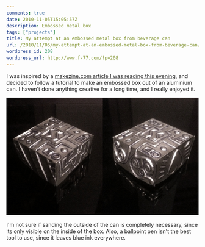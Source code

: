 ```yaml
---
comments: true
date: 2010-11-05T15:05:57Z
description: Embossed metal box
tags: ["projects"]
title: My attempt at an embossed metal box from beverage can
url: /2010/11/05/my-attempt-at-an-embossed-metal-box-from-beverage-can/
wordpress_id: 208
wordpress_url: http://www.f-77.com/?p=208
---
```


I was inspired by a [makezine.com article I was reading this evening](http://blog.makezine.com/archive/2010/11/how-to_embossed_metal_box_from_beve.html), and decided to follow a tutorial to make an embossed box out of an aluminium can. I haven't done anything creative for a long time, and I really enjoyed it.

<img class="lightbox" src="/images/posts/2010/11/box-small.jpg" alt="Embossed Aluminium Box" />

I'm not sure if sanding the outside of the can is completely necessary, since its only visible on the inside of the box. Also, a ballpoint pen isn't the best tool to use, since it leaves blue ink everywhere.

